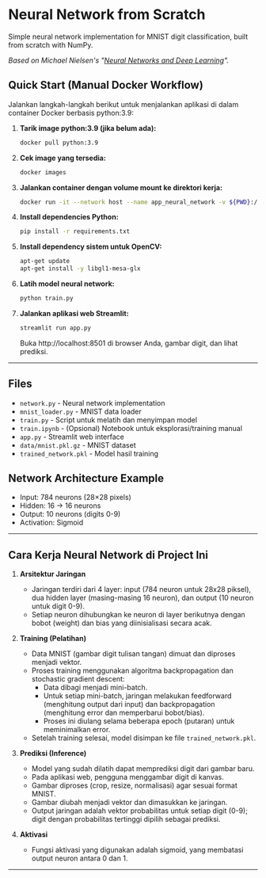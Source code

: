 # Neural Network from Scratch

Simple neural network implementation for MNIST digit classification, built from scratch with NumPy.

*Based on Michael Nielsen's "[Neural Networks and Deep Learning](http://neuralnetworksanddeeplearning.com/)".*

## Quick Start (Manual Docker Workflow)

Jalankan langkah-langkah berikut untuk menjalankan aplikasi di dalam container Docker berbasis python:3.9:

1. **Tarik image python:3.9 (jika belum ada):**
   ```bash
   docker pull python:3.9
   ```

2. **Cek image yang tersedia:**
   ```bash
   docker images
   ```

3. **Jalankan container dengan volume mount ke direktori kerja:**
   ```bash
   docker run -it --network host --name app_neural_network -v ${PWD}:/app -w /app python:3.9 bash
   ```

4. **Install dependencies Python:**
   ```bash
   pip install -r requirements.txt
   ```

5. **Install dependency sistem untuk OpenCV:**
   ```bash
   apt-get update
   apt-get install -y libgl1-mesa-glx
   ```

6. **Latih model neural network:**
   ```bash
   python train.py
   ```

7. **Jalankan aplikasi web Streamlit:**
   ```bash
   streamlit run app.py
   ```
   Buka http://localhost:8501 di browser Anda, gambar digit, dan lihat prediksi.

---

## Files

- `network.py` - Neural network implementation
- `mnist_loader.py` - MNIST data loader
- `train.py` - Script untuk melatih dan menyimpan model
- `train.ipynb` - (Opsional) Notebook untuk eksplorasi/training manual
- `app.py` - Streamlit web interface
- `data/mnist.pkl.gz` - MNIST dataset
- `trained_network.pkl` - Model hasil training

## Network Architecture Example

- Input: 784 neurons (28×28 pixels)
- Hidden: 16 → 16 neurons
- Output: 10 neurons (digits 0-9)
- Activation: Sigmoid

---

## Cara Kerja Neural Network di Project Ini

1. **Arsitektur Jaringan**
   - Jaringan terdiri dari 4 layer: input (784 neuron untuk 28x28 piksel), dua hidden layer (masing-masing 16 neuron), dan output (10 neuron untuk digit 0-9).
   - Setiap neuron dihubungkan ke neuron di layer berikutnya dengan bobot (weight) dan bias yang diinisialisasi secara acak.

2. **Training (Pelatihan)**
   - Data MNIST (gambar digit tulisan tangan) dimuat dan diproses menjadi vektor.
   - Proses training menggunakan algoritma backpropagation dan stochastic gradient descent:
     - Data dibagi menjadi mini-batch.
     - Untuk setiap mini-batch, jaringan melakukan feedforward (menghitung output dari input) dan backpropagation (menghitung error dan memperbarui bobot/bias).
     - Proses ini diulang selama beberapa epoch (putaran) untuk meminimalkan error.
   - Setelah training selesai, model disimpan ke file `trained_network.pkl`.

3. **Prediksi (Inference)**
   - Model yang sudah dilatih dapat memprediksi digit dari gambar baru.
   - Pada aplikasi web, pengguna menggambar digit di kanvas.
   - Gambar diproses (crop, resize, normalisasi) agar sesuai format MNIST.
   - Gambar diubah menjadi vektor dan dimasukkan ke jaringan.
   - Output jaringan adalah vektor probabilitas untuk setiap digit (0-9); digit dengan probabilitas tertinggi dipilih sebagai prediksi.

4. **Aktivasi**
   - Fungsi aktivasi yang digunakan adalah sigmoid, yang membatasi output neuron antara 0 dan 1.

---
